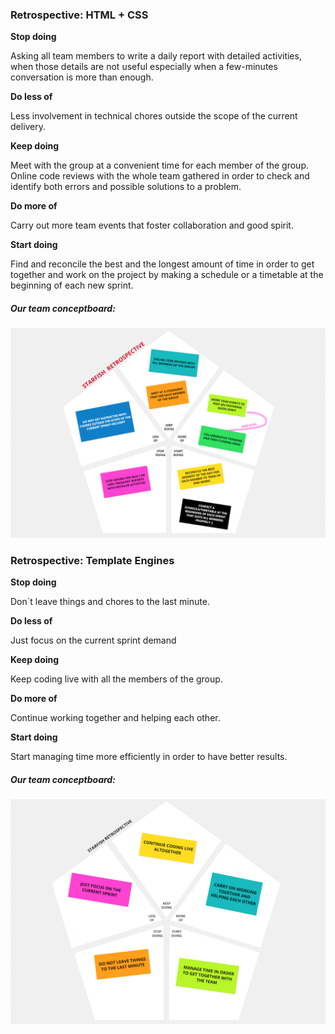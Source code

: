 ### **Retrospective: HTML + CSS**





**Stop doing**

Asking all team members to write a daily report with detailed activities, when those details are not useful especially when a few-minutes conversation is more than enough.


**Do less of**

Less involvement in technical chores outside the scope of the current delivery.


**Keep doing**

Meet with the group at a convenient time for each member of the group. 
Online code reviews with the whole team gathered in order to check and identify both errors and possible solutions to a problem.


**Do more of**

Carry out more team events that foster collaboration and good spirit.


**Start doing**

Find and reconcile the best and the longest amount of time in order to get together and work on the project by making a schedule or a timetable at the beginning of each new sprint.






##### Our team conceptboard:


![Conceptboard](/Inspirations_and_Wireframes/Starfish_Retrospective.png)







### **Retrospective: Template Engines**





**Stop doing**

Don´t leave things and chores to the last minute.

**Do less of**

Just focus on the current sprint demand 

**Keep doing**

Keep coding live with all the members of the group. 

**Do more of**

Continue working together and helping each other.

**Start doing**

Start managing time more efficiently in order to have better results.






##### Our team conceptboard:


![Conceptboard](/Inspirations_and_Wireframes/Starfish_Retrospective2.png)




